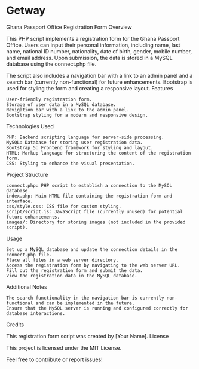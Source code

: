# Getway

Ghana Passport Office Registration Form
Overview

This PHP script implements a registration form for the Ghana Passport Office. Users can input their personal information, including name, last name, national ID number, nationality, date of birth, gender, mobile number, and email address. Upon submission, the data is stored in a MySQL database using the connect.php file.

The script also includes a navigation bar with a link to an admin panel and a search bar (currently non-functional) for future enhancements. Bootstrap is used for styling the form and creating a responsive layout.
Features

    User-friendly registration form.
    Storage of user data in a MySQL database.
    Navigation bar with a link to the admin panel.
    Bootstrap styling for a modern and responsive design.

Technologies Used

    PHP: Backend scripting language for server-side processing.
    MySQL: Database for storing user registration data.
    Bootstrap 5: Frontend framework for styling and layout.
    HTML: Markup language for structuring the content of the registration form.
    CSS: Styling to enhance the visual presentation.

Project Structure

    connect.php: PHP script to establish a connection to the MySQL database.
    index.php: Main HTML file containing the registration form and interface.
    css/style.css: CSS file for custom styling.
    script/script.js: JavaScript file (currently unused) for potential future enhancements.
    images/: Directory for storing images (not included in the provided script).

Usage

    Set up a MySQL database and update the connection details in the connect.php file.
    Place all files in a web server directory.
    Access the registration form by navigating to the web server URL.
    Fill out the registration form and submit the data.
    View the registration data in the MySQL database.

Additional Notes

    The search functionality in the navigation bar is currently non-functional and can be implemented in the future.
    Ensure that the MySQL server is running and configured correctly for database interactions.

Credits

This registration form script was created by [Your Name].
License

This project is licensed under the MIT License.

Feel free to contribute or report issues!
